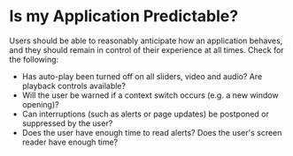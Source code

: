 # Is my Application Predictable?
Users should be able to reasonably anticipate how an application behaves, and they should remain in control of their experience at all times. Check for the following:

- Has auto-play been turned off on all sliders, video and audio? Are playback controls available?
- Will the user be warned if a context switch occurs (e.g. a new window opening)?
- Can interruptions (such as alerts or page updates) be postponed or suppressed by the user?
- Does the user have enough time to read alerts? Does the user's screen reader have enough time?
